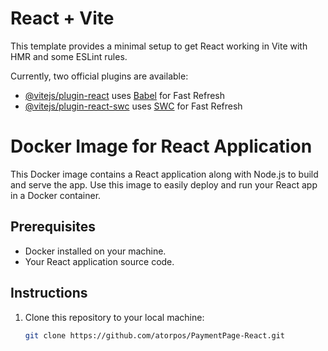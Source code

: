 # React + Vite

This template provides a minimal setup to get React working in Vite with HMR and some ESLint rules.

Currently, two official plugins are available:

- [@vitejs/plugin-react](https://github.com/vitejs/vite-plugin-react/blob/main/packages/plugin-react/README.md) uses [Babel](https://babeljs.io/) for Fast Refresh
- [@vitejs/plugin-react-swc](https://github.com/vitejs/vite-plugin-react-swc) uses [SWC](https://swc.rs/) for Fast Refresh

# Docker Image for React Application

This Docker image contains a React application along with Node.js to build and serve the app. Use this image to easily deploy and run your React app in a Docker container.

## Prerequisites

- Docker installed on your machine.
- Your React application source code.
## Instructions

1. Clone this repository to your local machine:

   ```bash
   git clone https://github.com/atorpos/PaymentPage-React.git
